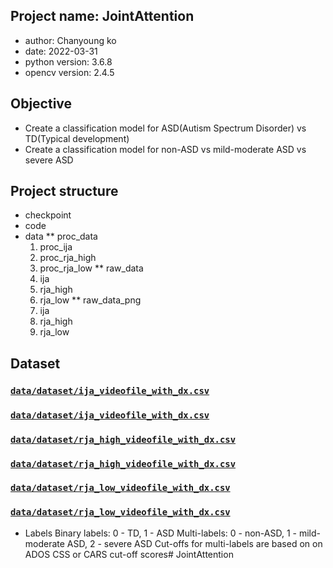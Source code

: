 ## Project name: JointAttention
* author: Chanyoung ko
* date: 2022-03-31
* python version: 3.6.8
* opencv version: 2.4.5

## Objective
- Create a classification model for ASD(Autism Spectrum Disorder) vs TD(Typical development)
- Create a classification model for non-ASD vs mild-moderate ASD vs severe ASD

## Project structure
* checkpoint
* code
* data
** proc_data
    1. proc_ija
    2. proc_rja_high
    3. proc_rja_low
** raw_data
    1. ija
    2. rja_high
    3. rja_low 
** raw_data_png
    1. ija
    2. rja_high
    3. rja_low

## Dataset
### [`data/dataset/ija_videofile_with_dx.csv`](data/dataset/ija_videofile_with_dx.csv)
### [`data/dataset/ija_videofile_with_dx.csv`](data/dataset/ija_videofile_with_sev.csv)
### [`data/dataset/rja_high_videofile_with_dx.csv`](data/dataset/rja_high_videofile_with_dx.csv)
### [`data/dataset/rja_high_videofile_with_dx.csv`](data/dataset/rja_high_videofile_with_sev.csv)
### [`data/dataset/rja_low_videofile_with_dx.csv`](data/dataset/rja_low_videofile_with_dx.csv)
### [`data/dataset/rja_low_videofile_with_dx.csv`](data/dataset/rja_low_videofile_with_sev.csv)
         
* Labels
    Binary labels: 0 - TD, 1 - ASD
    Multi-labels: 0 - non-ASD, 1 - mild-moderate ASD, 2 - severe ASD
    Cut-offs for multi-labels are based on on ADOS CSS or CARS cut-off scores# JointAttention
